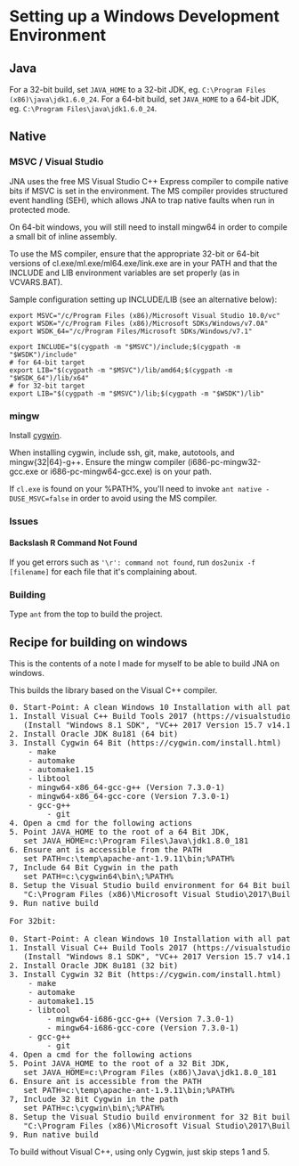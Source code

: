 Setting up a Windows Development Environment
============================================

Java
----

For a 32-bit build, set `JAVA_HOME` to a 32-bit JDK, eg. `C:\Program Files (x86)\java\jdk1.6.0_24`. 
For a 64-bit build, set `JAVA_HOME` to a 64-bit JDK, eg. `C:\Program Files\java\jdk1.6.0_24`. 

Native
------

### MSVC / Visual Studio

JNA uses the free MS Visual Studio C++ Express compiler to compile
native bits if MSVC is set in the environment. The MS compiler provides
structured event handling (SEH), which allows JNA to trap native faults when
run in protected mode. 

On 64-bit windows, you will still need to install mingw64 in order to
compile a small bit of inline assembly.

To use the MS compiler, ensure that the appropriate 32-bit or 64-bit versions
of cl.exe/ml.exe/ml64.exe/link.exe are in your PATH and that the INCLUDE and
LIB environment variables are set properly (as in VCVARS.BAT). 

Sample configuration setting up INCLUDE/LIB (see an alternative below):

```shell
export MSVC="/c/Program Files (x86)/Microsoft Visual Studio 10.0/vc"
export WSDK="/c/Program Files (x86)/Microsoft SDKs/Windows/v7.0A"
export WSDK_64="/c/Program Files/Microsoft SDKs/Windows/v7.1"

export INCLUDE="$(cygpath -m "$MSVC")/include;$(cygpath -m "$WSDK")/include"
# for 64-bit target
export LIB="$(cygpath -m "$MSVC")/lib/amd64;$(cygpath -m "$WSDK_64")/lib/x64"
# for 32-bit target
export LIB="$(cygpath -m "$MSVC")/lib;$(cygpath -m "$WSDK")/lib"
```

### mingw

Install [cygwin](http://www.cygwin.com/).

When installing cygwin, include ssh, git, make, autotools, and mingw{32|64}-g++.
Ensure the mingw compiler (i686-pc-mingw32-gcc.exe or i686-pc-mingw64-gcc.exe) is on your path.

If `cl.exe` is found on your %PATH%, you'll need to invoke `ant native
-DUSE_MSVC=false` in order to avoid using the MS compiler.

### Issues

#### Backslash R Command Not Found

If you get errors such as `'\r': command not found`, run `dos2unix -f [filename]`
for each file that it's complaining about.

### Building

Type `ant` from the top to build the project.

Recipe for building on windows
------------------------------

This is the contents of a note I made for myself to be able to build JNA on
windows.

This builds the library based on the Visual C++ compiler.

<pre>
0. Start-Point: A clean Windows 10 Installation with all patches as of 2018-10-12
1. Install Visual C++ Build Tools 2017 (https://visualstudio.microsoft.com/de/downloads/)
   (Install "Windows 8.1 SDK", "VC++ 2017 Version 15.7 v14.14 toolset", "Windows Universal CRT SDK")
2. Install Oracle JDK 8u181 (64 bit)
3. Install Cygwin 64 Bit (https://cygwin.com/install.html)
	- make
	- automake
	- automake1.15
	- libtool
	- mingw64-x86_64-gcc-g++ (Version 7.3.0-1)
	- mingw64-x86_64-gcc-core (Version 7.3.0-1)
	- gcc-g++
        - git
4. Open a cmd for the following actions
5. Point JAVA_HOME to the root of a 64 Bit JDK,
   set JAVA_HOME=c:\Program Files\Java\jdk1.8.0_181
6. Ensure ant is accessible from the PATH
   set PATH=c:\temp\apache-ant-1.9.11\bin;%PATH%
7, Include 64 Bit Cygwin in the path
   set PATH=c:\cygwin64\bin\;%PATH%
8. Setup the Visual Studio build environment for 64 Bit builds
   "C:\Program Files (x86)\Microsoft Visual Studio\2017\BuildTools\Common7\Tools\VsDevCmd.bat" -arch=amd64
9. Run native build

For 32bit:

0. Start-Point: A clean Windows 10 Installation with all patches as of 2018-10-12
1. Install Visual C++ Build Tools 2017 (https://visualstudio.microsoft.com/de/downloads/)
   (Install "Windows 8.1 SDK", "VC++ 2017 Version 15.7 v14.14 toolset", "Windows Universal CRT SDK")
2. Install Oracle JDK 8u181 (32 bit)
3. Install Cygwin 32 Bit (https://cygwin.com/install.html)
	- make
	- automake
	- automake1.15
	- libtool
        - mingw64-i686-gcc-g++ (Version 7.3.0-1)
        - mingw64-i686-gcc-core (Version 7.3.0-1)
	- gcc-g++
        - git
4. Open a cmd for the following actions
5. Point JAVA_HOME to the root of a 32 Bit JDK,
   set JAVA_HOME=c:\Program Files (x86)\Java\jdk1.8.0_181
6. Ensure ant is accessible from the PATH
   set PATH=c:\temp\apache-ant-1.9.11\bin;%PATH%
7, Include 32 Bit Cygwin in the path
   set PATH=c:\cygwin\bin\;%PATH%
8. Setup the Visual Studio build environment for 32 Bit builds
   "C:\Program Files (x86)\Microsoft Visual Studio\2017\BuildTools\Common7\Tools\VsDevCmd.bat" -arch=x86
9. Run native build
</pre>

To build without Visual C++, using only Cygwin, just skip steps 1 and 5.